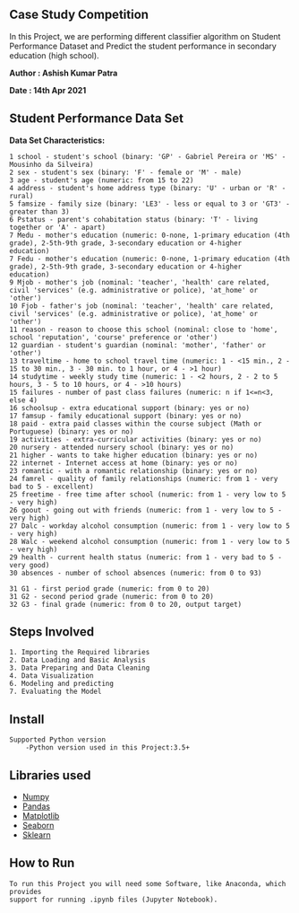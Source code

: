 ## Case Study Competition

In this Project, we are performing different classifier algorithm on Student Performance Dataset and Predict the student performance in secondary education (high school).

**Author : Ashish Kumar Patra**

**Date : 14th Apr 2021**

Student Performance Data Set
-------------------------------------------

**Data Set Characteristics:**

    1 school - student's school (binary: 'GP' - Gabriel Pereira or 'MS' - Mousinho da Silveira)
    2 sex - student's sex (binary: 'F' - female or 'M' - male)
    3 age - student's age (numeric: from 15 to 22)
    4 address - student's home address type (binary: 'U' - urban or 'R' - rural)
    5 famsize - family size (binary: 'LE3' - less or equal to 3 or 'GT3' - greater than 3)
    6 Pstatus - parent's cohabitation status (binary: 'T' - living together or 'A' - apart)
    7 Medu - mother's education (numeric: 0-none, 1-primary education (4th grade), 2-5th-9th grade, 3-secondary education or 4-higher 
    education)
    7 Fedu - mother's education (numeric: 0-none, 1-primary education (4th grade), 2-5th-9th grade, 3-secondary education or 4-higher 
    education)
    9 Mjob - mother's job (nominal: 'teacher', 'health' care related, civil 'services' (e.g. administrative or police), 'at_home' or 'other')
    10 Fjob - father's job (nominal: 'teacher', 'health' care related, civil 'services' (e.g. administrative or police), 'at_home' or 'other')
    11 reason - reason to choose this school (nominal: close to 'home', school 'reputation', 'course' preference or 'other')
    12 guardian - student's guardian (nominal: 'mother', 'father' or 'other')
    13 traveltime - home to school travel time (numeric: 1 - <15 min., 2 - 15 to 30 min., 3 - 30 min. to 1 hour, or 4 - >1 hour)
    14 studytime - weekly study time (numeric: 1 - <2 hours, 2 - 2 to 5 hours, 3 - 5 to 10 hours, or 4 - >10 hours)
    15 failures - number of past class failures (numeric: n if 1<=n<3, else 4)
    16 schoolsup - extra educational support (binary: yes or no)
    17 famsup - family educational support (binary: yes or no)
    18 paid - extra paid classes within the course subject (Math or Portuguese) (binary: yes or no)
    19 activities - extra-curricular activities (binary: yes or no)
    20 nursery - attended nursery school (binary: yes or no)
    21 higher - wants to take higher education (binary: yes or no)
    22 internet - Internet access at home (binary: yes or no)
    23 romantic - with a romantic relationship (binary: yes or no)
    24 famrel - quality of family relationships (numeric: from 1 - very bad to 5 - excellent)
    25 freetime - free time after school (numeric: from 1 - very low to 5 - very high)
    26 goout - going out with friends (numeric: from 1 - very low to 5 - very high)
    27 Dalc - workday alcohol consumption (numeric: from 1 - very low to 5 - very high)
    28 Walc - weekend alcohol consumption (numeric: from 1 - very low to 5 - very high)
    29 health - current health status (numeric: from 1 - very bad to 5 - very good)
    30 absences - number of school absences (numeric: from 0 to 93)

    31 G1 - first period grade (numeric: from 0 to 20)
    31 G2 - second period grade (numeric: from 0 to 20)
    32 G3 - final grade (numeric: from 0 to 20, output target)
              
       
Steps Involved
-------------------------------

    1. Importing the Required libraries
    2. Data Loading and Basic Analysis 
    3. Data Preparing and Data Cleaning
    4. Data Visualization
    6. Modeling and predicting
    7. Evaluating the Model


Install
-------------------------------
    Supported Python version
        -Python version used in this Project:3.5+

Libraries used
------------------------------
 * [Numpy](https://numpy.org/)
 * [Pandas](https://pandas.pydata.org/)
 * [Matplotlib](https://matplotlib.org/)
 * [Seaborn](https://seaborn.pydata.org/)
 * [Sklearn](https://scikit-learn.org/stable/)
 

How to Run
------------------------------
    To run this Project you will need some Software, like Anaconda, which provides
    support for running .ipynb files (Jupyter Notebook).
